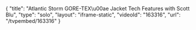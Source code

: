 {
    "title": "Atlantic Storm GORE-TEX\u00ae Jacket Tech Features with Scott Blu",
    "type": "solo",
    "layout": "iframe-static",
    "videoId": "163316",
    "url": "\/tvpembed\/163316"
}